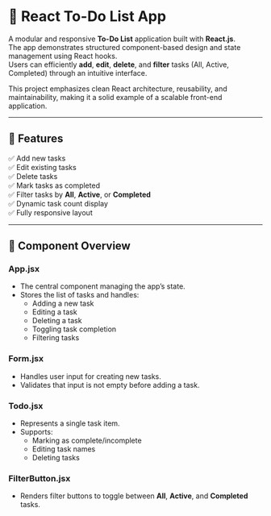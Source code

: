 # 📝 React To-Do List App

A modular and responsive **To-Do List** application built with **React.js**.  
The app demonstrates structured component-based design and state management using React hooks.  
Users can efficiently **add**, **edit**, **delete**, and **filter** tasks (All, Active, Completed) through an intuitive interface.

This project emphasizes clean React architecture, reusability, and maintainability, making it a solid example of a scalable front-end application.

---

## 🚀 Features

✅ Add new tasks  
✅ Edit existing tasks  
✅ Delete tasks  
✅ Mark tasks as completed  
✅ Filter tasks by **All**, **Active**, or **Completed**  
✅ Dynamic task count display  
✅ Fully responsive layout  

---

## 🧩 Component Overview

### **App.jsx**
- The central component managing the app’s state.
- Stores the list of tasks and handles:
  - Adding a new task  
  - Editing a task  
  - Deleting a task  
  - Toggling task completion  
  - Filtering tasks  

### **Form.jsx**
- Handles user input for creating new tasks.
- Validates that input is not empty before adding a task.

### **Todo.jsx**
- Represents a single task item.
- Supports:
  - Marking as complete/incomplete
  - Editing task names
  - Deleting tasks

### **FilterButton.jsx**
- Renders filter buttons to toggle between **All**, **Active**, and **Completed** tasks.
